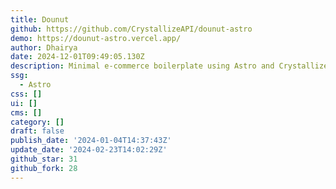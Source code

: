 ```yaml
---
title: Dounut
github: https://github.com/CrystallizeAPI/dounut-astro
demo: https://dounut-astro.vercel.app/
author: Dhairya
date: 2024-12-01T09:49:05.130Z
description: Minimal e-commerce boilerplate using Astro and Crystallize.
ssg:
  - Astro
css: []
ui: []
cms: []
category: []
draft: false
publish_date: '2024-01-04T14:37:43Z'
update_date: '2024-02-23T14:02:29Z'
github_star: 31
github_fork: 28
---
```

